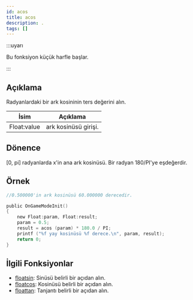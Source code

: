 ```yaml
---
id: acos
title: acos
description: .
tags: []
---
```


:::uyarı

Bu fonksiyon küçük harfle başlar.

:::

## Açıklama

Radyanlardaki bir ark kosininin ters değerini alın.

| İsim        | Açıklama             |
| ----------- | -------------------- |
| Float:value | ark kosinüsü girişi. |

## Dönence

[0, pi] radyanlarda x'in ana ark kosinüsü. Bir radyan 180/PI'ye eşdeğerdir.

## Örnek

```c
//0.500000'in ark kosinüsü 60.000000 derecedir.

public OnGameModeInit()
{
    new Float:param, Float:result;
    param = 0.5;
    result = acos (param) * 180.0 / PI;
    printf ("%f yay kosinüsü %f derece.\n", param, result);
    return 0;
}
```

## İlgili Fonksiyonlar

- [floatsin](floatsin.md): Sinüsü belirli bir açıdan alın.
- [floatcos](floatcos.md): Kosinüsü belirli bir açıdan alın.
- [floattan](floattan.md): Tanjantı belirli bir açıdan alın.
